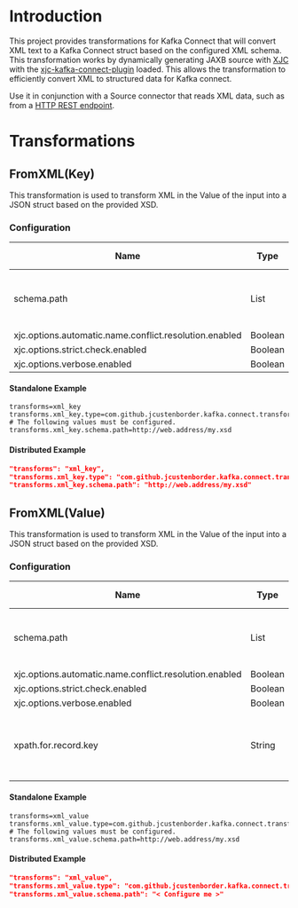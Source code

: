 # Introduction

This project provides transformations for Kafka Connect that will convert XML text to a Kafka Connect struct based on
the configured XML schema. This transformation works by dynamically generating JAXB source
with [XJC](https://docs.oracle.com/javase/8/docs/technotes/tools/unix/xjc.html) with the
[xjc-kafka-connect-plugin](https://github.com/jcustenborder/xjc-kafka-connect-plugin) loaded. This allows the
transformation to efficiently convert XML to structured data for Kafka connect.

Use it in conjunction with a Source connector that reads XML data, such as from
a [HTTP REST endpoint](https://www.confluent.io/hub/castorm/kafka-connect-http).

# Transformations

## FromXML(Key)

This transformation is used to transform XML in the Value of the input into a JSON struct based on the provided XSD.

### Configuration

| Name                                                   | Type    | Importance | Default Value  | Validator | Documentation                                                   |
|--------------------------------------------------------|---------| ---------- |----------------|-----------| --------------------------------------------------------------- |
| schema.path                                            | List    | High       |                |           | Urls to the schemas to load. http and https paths are supported |
| xjc.options.automatic.name.conflict.resolution.enabled | Boolean | | False          |||
| xjc.options.strict.check.enabled                       | Boolean | | True           |||
| xjc.options.verbose.enabled                            | Boolean | | False          |||

#### Standalone Example

```properties
transforms=xml_key
transforms.xml_key.type=com.github.jcustenborder.kafka.connect.transform.xml.FromXml$Key
# The following values must be configured.
transforms.xml_key.schema.path=http://web.address/my.xsd
```

#### Distributed Example

```json
"transforms": "xml_key",
"transforms.xml_key.type": "com.github.jcustenborder.kafka.connect.transform.xml.FromXml$Key",
"transforms.xml_key.schema.path": "http://web.address/my.xsd"
```

## FromXML(Value)

This transformation is used to transform XML in the Value of the input into a JSON struct based on the provided XSD.

### Configuration

| Name         | Type   | Importance | Default Value | Validator | Documentation                                                   |
| ------------ | ------ | ---------- | ------------- | --------- | --------------------------------------------------------------- |
| schema.path  | List   | High       |               |           | Urls to the schemas to load. http and https paths are supported |
| xjc.options.automatic.name.conflict.resolution.enabled| Boolean | | False |||
| xjc.options.strict.check.enabled | Boolean | | True |||
| xjc.options.verbose.enabled | Boolean | | False |||
| xpath.for.record.key                                   | String  | | null           |           |        This xpath will be applied on the jaxb element and try to extract the record key  |

#### Standalone Example

```properties
transforms=xml_value
transforms.xml_value.type=com.github.jcustenborder.kafka.connect.transform.xml.FromXml$Value
# The following values must be configured.
transforms.xml_value.schema.path=http://web.address/my.xsd
```

#### Distributed Example

```json
"transforms": "xml_value",
"transforms.xml_value.type": "com.github.jcustenborder.kafka.connect.transform.xml.FromXml$Value",
"transforms.xml_value.schema.path": "< Configure me >"
```

